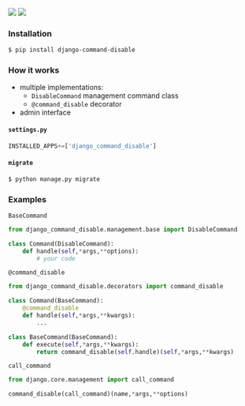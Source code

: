 [![](https://img.shields.io/badge/released-2021.6.17-green.svg?longCache=True)](https://pypi.org/project/django-command-disable/)
[![](https://img.shields.io/badge/license-Unlicense-blue.svg?longCache=True)](https://unlicense.org/)

### Installation
```bash
$ pip install django-command-disable
```

### How it works
+   multiple implementations:
    +   `DisableCommand` management command class
    +   `@command_disable` decorator
+   admin interface

#### `settings.py`
```python
INSTALLED_APPS+=['django_command_disable']
```

#### `migrate`
```bash
$ python manage.py migrate
```

### Examples
`BaseCommand`
```python
from django_command_disable.management.base import DisableCommand

class Command(DisableCommand):
    def handle(self,*args,**options):
        # your code
```

`@command_disable`
```python
from django_command_disable.decorators import command_disable

class Command(BaseCommand):
    @command_disable
    def handle(self,*args,**kwargs):
        ...
```
```python
class BaseCommand(BaseCommand):
    def execute(self,*args,**kwargs):
        return command_disable(self.handle)(self,*args,**kwargs)
```

`call_command`
```python
from django.core.management import call_command

command_disable(call_command)(name,*args,**options)
```

